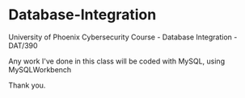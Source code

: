 # Database-Integration
University of Phoenix Cybersecurity Course - Database Integration - DAT/390  

Any work I've done in this class will be coded with MySQL, using MySQLWorkbench  

Thank you.
